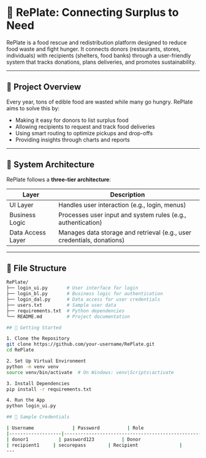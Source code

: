 # 🥫 RePlate: Connecting Surplus to Need

RePlate is a food rescue and redistribution platform designed to reduce food waste and fight hunger. It connects donors (restaurants, stores, individuals) with recipients (shelters, food banks) through a user-friendly system that tracks donations, plans deliveries, and promotes sustainability.

---

## 📌 Project Overview

Every year, tons of edible food are wasted while many go hungry. RePlate aims to solve this by:

- Making it easy for donors to list surplus food
- Allowing recipients to request and track food deliveries
- Using smart routing to optimize pickups and drop-offs
- Providing insights through charts and reports

---

## 🧱 System Architecture

RePlate follows a **three-tier architecture**:

| Layer              | Description                                                                 |
|-------------------|-----------------------------------------------------------------------------|
| UI Layer           | Handles user interaction (e.g., login, menus)                              |
| Business Logic     | Processes user input and system rules (e.g., authentication)               |
| Data Access Layer  | Manages data storage and retrieval (e.g., user credentials, donations)     |

---

## 📂 File Structure

```bash
RePlate/
├── login_ui.py       # User interface for login
├── login_bl.py       # Business logic for authentication
├── login_dal.py      # Data access for user credentials
├── users.txt         # Sample user data
├── requirements.txt  # Python dependencies
└── README.md         # Project documentation

## 🚀 Getting Started

1. Clone the Repository
git clone https://github.com/your-username/RePlate.git
cd RePlate

2. Set Up Virtual Environment
python -m venv venv
source venv/bin/activate  # On Windows: venv\Scripts\activate

3. Install Dependencies
pip install -r requirements.txt

4. Run the App
python login_ui.py

## 🧪 Sample Credentials

| Username              | Password          | Role                                                              |
|-------------------|-----------------------------------------------------------------------------|
| donor1           | password123          | Donor                             |
| recipient1     | securepass        | Recipient               |
---

